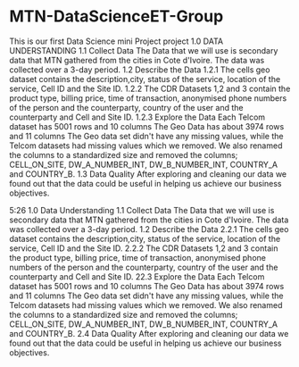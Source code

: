 # MTN-DataScienceET-Group
This is our first Data Science mini Project project
1.0 DATA UNDERSTANDING
1.1 Collect Data
The Data that we will use is secondary data that MTN gathered from the cities in Cote d'Ivoire. The data was collected over a 3-day period.
1.2 Describe the Data
1.2.1 The cells geo dataset contains the description,city, status of the service, location of the service, Cell ID and the Site ID.
1.2.2 The CDR Datasets 1,2 and 3 contain the product type, billing price, time of transaction, anonymised phone numbers of the person and the counterparty, country of the user and the counterparty and Cell and Site ID.
1.2.3 Explore the Data
Each Telcom dataset has 5001 rows and 10 columns
The Geo Data has about 3974 rows and 11 columns
The Geo data set didn't have any missing values, while the Telcom datasets had missing values which we removed.
We also renamed the columns to a standardized size and removed the columns; CELL_ON_SITE, DW_A_NUMBER_INT, DW_B_NUMBER_INT, COUNTRY_A and COUNTRY_B.
1.3 Data Quality After exploring and cleaning our data we found out that the data could be useful in helping us achieve our business objectives.





5:26
1.0 Data Understanding
1.1 Collect Data
The Data that we will use is secondary data that MTN gathered from the cities in Cote d'Ivoire. The data was collected over a 3-day period.
1.2 Describe the Data 2.2.1
The cells geo dataset contains the description,city, status of the service, location of the service, Cell ID and the Site ID.
2.2.2
The CDR Datasets 1,2 and 3 contain the product type, billing price, time of transaction, anonymised phone numbers of the person and the counterparty, country of the user and the counterparty and Cell and Site ID.
22.3 Explore the Data
Each Telcom dataset has 5001 rows and 10 columns
The Geo Data has about 3974 rows and 11 columns
The Geo data set didn't have any missing values, while the Telcom datasets had missing values which we removed.
We also renamed the columns to a standardized size and removed the columns; CELL_ON_SITE, DW_A_NUMBER_INT, DW_B_NUMBER_INT, COUNTRY_A and COUNTRY_B.
2.4 Data Quality After exploring and cleaning our data we found out that the data could be useful in helping us achieve our business objectives.
